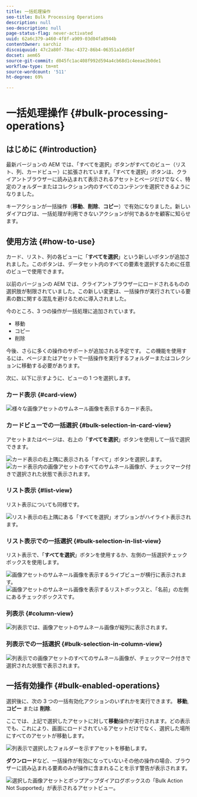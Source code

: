 ```yaml
---
title: 一括処理操作
seo-title: Bulk Processing Operations
description: null
seo-description: null
page-status-flag: never-activated
uuid: 62a6c379-a460-4f8f-a909-03d04fa8944b
contentOwner: sarchiz
discoiquuid: 47c2a80f-78ac-4372-86b4-06351a1dd58f
docset: aem65
source-git-commit: d045fc1ac408f992d594a4cb68d1c4eeae2b0de1
workflow-type: tm+mt
source-wordcount: '511'
ht-degree: 69%

---
```



# 一括処理操作 {#bulk-processing-operations}

## はじめに {#introduction}

最新バージョンの AEM では、「すべてを選択」ボタンがすべてのビュー（リスト、列、カードビュー）に拡張されています。「すべてを選択」ボタンは、クライアントブラウザーに読み込まれて表示されるアセットとページだけでなく、特定のフォルダーまたはコレクション内のすべてのコンテンツを選択できるようになりました。

キーアクションが一括操作（**移動**、**削除**、**コピー**）で有効になりました。新しいダイアログは、一括処理が利用できないアクションが何であるかを顧客に知らせます。

## 使用方法 {#how-to-use}

カード、リスト、列の各ビューに「**すべてを選択**」という新しいボタンが追加されました。このボタンは、データセット内のすべての要素を選択するために任意のビューで使用できます。

以前のバージョンの AEM では、クライアントブラウザーにロードされるものの選択肢が制限されていました。この新しい変更は、一括操作が実行されている要素の数に関する混乱を避けるために導入されました。

今のところ、3 つの操作が一括処理に追加されています。

* 移動
* コピー
* 削除

今後、さらに多くの操作のサポートが追加される予定です。
この機能を使用するには、ページまたはアセットで一括操作を実行するフォルダーまたはコレクションに移動する必要があります。

次に、以下に示すように、ビューの 1 つを選択します。

### カード表示 {#card-view}

![様々な画像アセットのサムネール画像を表示するカード表示。](assets/unu.png)

### カードビューでの一括選択 {#bulk-selection-in-card-view}

アセットまたはページは、右上の「**すべてを選択**」ボタンを使用して一括で選択できます。

![カード表示の右上隅に表示される「すべて」ボタンを選択します。](assets/doi.png) ![カード表示内の画像アセットのすべてのサムネール画像が、チェックマーク付きで選択された状態で表示されます。](assets/trei.png)

### リスト表示 {#list-view}

リスト表示についても同様です。

![リスト表示の右上隅にある「すべてを選択」オプションがハイライト表示されます。](assets/patru_modified.png)

### リスト表示での一括選択 {#bulk-selection-in-list-view}

リスト表示で、「**すべてを選択**」ボタンを使用するか、左側の一括選択チェックボックスを使用します。

![画像アセットのサムネール画像を表示するライブビューが横行に表示されます。](assets/cinci.png) ![画像アセットのサムネール画像を表示するリストボックスと、「名前」の左側にあるチェックボックスです。](assets/sase.png)

### 列表示 {#column-view}

![列表示では、画像アセットのサムネール画像が縦列に表示されます。](assets/sapte.png)

### 列表示での一括選択 {#bulk-selection-in-column-view}

![列表示での画像アセットのすべてのサムネール画像が、チェックマーク付きで選択された状態で表示されます。](assets/opt.png)

## 一括有効操作 {#bulk-enabled-operations}

選択後に、次の 3 つの一括有効化アクションのいずれかを実行できます。 **移動**, **コピー** または **削除**.

ここでは、上記で選択したアセットに対して&#x200B;**移動**&#x200B;操作が実行されます。どの表示でも、これにより、画面にロードされているアセットだけでなく、選択した場所にすべてのアセットが移動します。

![列表示で選択したフォルダーを示すアセットを移動します。](assets/noua.png)

**ダウンロード**&#x200B;など、一括操作が有効になっていないその他の操作の場合、ブラウザーに読み込まれる要素のみが操作に含まれることを示す警告が表示されます。

![選択した画像アセットとポップアップダイアログボックスの「Bulk Action Not Supported」が表示されるアセットビュー。](assets/zece.png)
